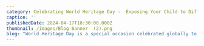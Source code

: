 ```yaml
---
category: Celebrating World Heritage Day -  Exposing Your Child to Different Cultures
caption: ''
publishedDate: 2024-04-17T18:30:00.000Z
thumbnail: /images/Blog Banner  (2).png
blog: "World Heritage Day is a special occasion celebrated globally to raise awareness about the importance of preserving and showcasing our diverse cultural and natural heritage. This significant day not only encourages us to appreciate the wonders of the past but also inspires us to safeguard them for future generations. As parents, it is our responsibility to instil a sense of curiosity and appreciation for different cultures and histories in our children. In this blog, we will discuss some simple and fun ways to inspire your little one to explore new horizons and celebrate World Heritage Day.\n\n1\\. Virtual Tours:\n\nIn today's digital world, everything is close by. Encourage your child to embark on virtual tours of famous landmarks, museums, and heritage sites around the world. Websites like Google Arts & Culture offer interactive experiences that allow children to explore different cultures and historical periods from the comfort of their home. This exposure will broaden their horizons and spark their curiosity about the world beyond their own.\n\n2\\. Storytelling:\n\nStories have a unique way of captivating young minds and transporting them to different times and places. Introduce your child to folktales, myths, and legends from various cultures to ignite their imagination and teach them about different traditions and beliefs. You can also read books set in different parts of the world to pique their interest in learning about diverse cultures and histories.\n\n3\\. Cultural Experiences:\n\nImmerse your child in diverse cultural experiences to help them appreciate the richness and beauty of our world heritage. Attend local cultural festivals, visit ethnic restaurants, or participate in art and craft workshops inspired by different traditions. These hands-on experiences will not only be fun for your child but also foster a sense of respect and understanding for different cultures.\n\n4\\. Nature Exploration:\_\n\nExploring nature with kids is a great way to celebrate World Heritage Day. It shows them how important our natural world is and teaches them to protect it. Taking them on hikes, camping trips, or visits to parks helps them appreciate nature's beauty and understand why we need to take care of it. It's a fun way to teach them to love and respect our planet!\n\nConclusion:\n\nOn World Heritage Day, let us come together to celebrate the rich tapestry of cultures, histories, and natural wonders that make our world unique and beautiful. By inspiring our children to explore new horizons and appreciate the value of our heritage, we can instill in them a lifelong love for learning and a deep respect for the diversity of our planet. Take this opportunity to bond with your child through shared experiences and discoveries that will broaden their perspectives and shape them into global citizens who cherish and protect our world heritage.\n"
---
```


